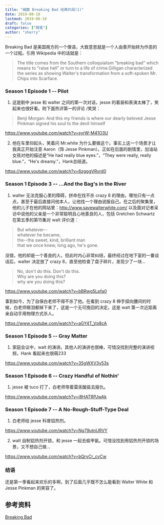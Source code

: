 ```yaml
---
title: "细数 Breaking Bad 经典片段(1)" 
date: 2019-08-10
lastmod: 2019-08-10
draft: false
categories: ["随笔"]
author: "sherry"
---
```

Breaking Bad 是美国南方的一个俚语，大致意思就是一个人由善开始转为作恶的一个过程。引用 Wikipedia 中的话就是：

> The title comes from the Southern colloquialism "breaking bad" which means to "raise hell" or turn to a life of crime.Gilligan characterized the series as showing Walter's transformation from a soft-spoken Mr. Chips into Scarface. 

### Season 1 Episode 1 -- Pilot

1. 这是剧中 jesse 和 walter 之间的第一次对话，jesse 的着装和表演太棒了，笑起来也很好看。附下面热评第一的评论 /笑哭：

> Benji Morgan: And this my friends is where our dearly beloved Jesse Pinkman signed his soul to the devil himself

https://www.youtube.com/watch?v=syrW-M41O3U

<!--more-->

2. 他在车里仰起头，笑着问 Mr.white 为什么要做这个。事实上这一个场景才让我真正开始注意 Aaron（饰 Jesse Pinkman）。正如在后面的剧情里，加油站女孩对他的描述是“He had really blue eyes.”，“They were really, really blue.”，“He's dreamy.”，Hank总结道。

https://www.youtube.com/watch?v=6zgggVRvrd0

### Season 1 Episode 3 -- ...And the Bag's in the River

1. walter 无法克服心里的障碍，拼命在找不杀 crazy 8 的理由，哪怕只有一点点，甚至于最后直接问他本人，让他找一个理由说服自己。在之后的聚集里，他的儿子在他的网站里：http://www.savewalterwhite.com/ 以及面对记者采访中说他的父亲是一个非常聪明且心地善良的人，包括 Gretchen Schwartz 在第五季的第15集对 walt 评价道：

> But whatever--  
whatever he became,  
the--the sweet, kind, brilliant man  
that we once knew, long ago, he's gone.

没错，他的却是一个善良的人，但此时内心非常纠结，最终经过在地下室的一番谈话后，walter 决定放了 crazy 8，直至他检查了盘子碎片，发现少了一块...

> No, don't do this. Don't do this.  
Why are you doing this?  
why are you doing this?

https://www.youtube.com/watch?v=bBRwg5Lpfa0

事到如今，为了自保白老师不得不杀了他。在看到 crazy 8 伸手探向腰间的时候，白老师眼泪都掉下来了，这是一个无可挽回的决定。这是 walt 第一次近距离亲自动手用物理方式杀人。

https://www.youtube.com/watch?v=aGY4T_Vp8cA

### Season 1 Episode 5 -- Gray Matter

1. 家庭会议中，walt 的演讲。其他人的演讲也很棒，可惜没找到完整的演讲视频，Hank 看起来也很萌233

https://www.youtube.com/watch?v=35gWXV3y53s

### Season 1 Episode 6 -- Crazy Handful of Nothin'

1. jesse 被 tuco 打了，白老师带着雷汞酸盐去报仇。

https://www.youtube.com/watch?v=i8HATRPJwAk

### Season 1 Episode 7 -- A No-Rough-Stuff-Type Deal

1. 白老师给 jesse 科普铝热剂。

https://www.youtube.com/watch?v=Ng79utnURVY

2. walt 自制铝热剂开锁，和 jesse 一起去偷甲氨。可惜没找到用铝热剂开锁的场景，又不想自己做...

https://www.youtube.com/watch?v=bQrvCr_cvCw

### 结语

还是第一季看起来欢乐的多啊，到了后面几乎既不怎么能看到 Walter White 和 Jesse Pinkman 的笑容了。

## 参考资料

[Breaking Bad](https://en.wikipedia.org/wiki/Breaking_Bad)
